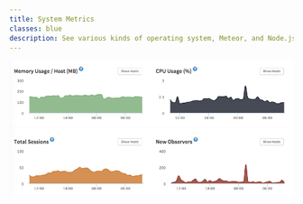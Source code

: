 ```yaml
---
title: System Metrics
classes: blue
description: See various kinds of operating system, Meteor, and Node.js-specific metrics to monitor the health of your app.
---
```


<img src="/images/screenshots/realtime.png" alt="Overall application performance with realtime dashboard" class="single">
